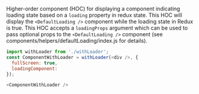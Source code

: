 Higher-order component (HOC) for displaying a component indicating loading state based on a `loading` property in redux state.
This HOC will display the `<DefaultLoading />` component while the loading state in Redux is true.
This HOC accepts a `loadingProps` argument which can be used to pass optional props to the `<DefaultLoading />` component (see components/helpers/defaultLoading/index.js for details).

```js
import withLoader from './withLoader';
const ComponentWithLoader = withLoader(<div />, {
  fullScreen: true,
  loadingComponent:
});

<ComponentWithLoader />
```
